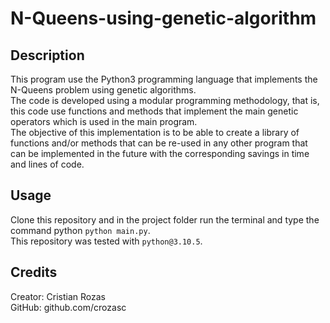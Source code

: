 # N-Queens-using-genetic-algorithm

## Description

This program use the Python3 programming language that implements the N-Queens problem using genetic algorithms.<br>
The code is developed using a modular programming methodology, that is, this code use functions and methods that implement the main
genetic operators which is used in the main program.<br>
The objective of this implementation is to be able to create a library of functions and/or methods that can be re-used in any other program that can be implemented in the future with the corresponding savings in time and lines of code.

## Usage

Clone this repository and in the project folder run the terminal and type the command python `python main.py`.<br>
This repository was tested with `python@3.10.5`.

## Credits

Creator: Cristian Rozas <br>
GitHub: github.com/crozasc
